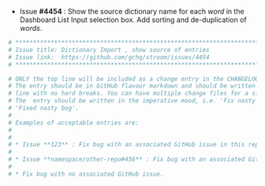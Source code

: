 * Issue **#4454** : Show the source dictionary name for each _word_ in the Dashboard List Input selection box. Add sorting and de-duplication of _words_.


```sh
# ********************************************************************************
# Issue title: Dictionary Import , show source of entries
# Issue link:  https://github.com/gchq/stroom/issues/4454
# ********************************************************************************

# ONLY the top line will be included as a change entry in the CHANGELOG.
# The entry should be in GitHub flavour markdown and should be written on a SINGLE
# line with no hard breaks. You can have multiple change files for a single GitHub issue.
# The  entry should be written in the imperative mood, i.e. 'Fix nasty bug' rather than
# 'Fixed nasty bug'.
#
# Examples of acceptable entries are:
#
#
# * Issue **123** : Fix bug with an associated GitHub issue in this repository
#
# * Issue **namespace/other-repo#456** : Fix bug with an associated GitHub issue in another repository
#
# * Fix bug with no associated GitHub issue.
```
